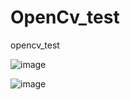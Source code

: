 # OpenCv_test
 opencv_test

![image](https://user-images.githubusercontent.com/12512309/71470866-f4362b80-2810-11ea-9e14-d53bd2633c5c.png)

![image](https://user-images.githubusercontent.com/12512309/71471853-1e3d1d00-2814-11ea-990e-841c88e4a9dd.png)
